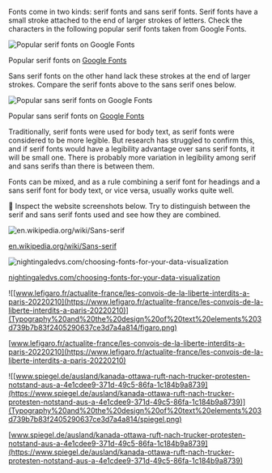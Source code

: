 Fonts come in two kinds: serif fonts and sans serif fonts. Serif fonts have a small stroke attached to the end of larger strokes of letters. Check the characters in the following popular serif fonts taken from Google Fonts.

![Popular serif fonts on [Google Fonts](fonts.google.com)](Typography%20and%20the%20design%20of%20text%20elements%203d739b7b83f2405290637ce3d7a4a814/serif.png)

Popular serif fonts on [Google Fonts](fonts.google.com)

Sans serif fonts on the other hand lack these strokes at the end of larger strokes. Compare the serif fonts above to the sans serif ones below.

![Popular sans serif fonts on [Google Fonts](fonts.google.com)](Typography%20and%20the%20design%20of%20text%20elements%203d739b7b83f2405290637ce3d7a4a814/sans-serif.png)

Popular sans serif fonts on [Google Fonts](fonts.google.com)

Traditionally, serif fonts were used for body text, as serif fonts were considered to be more legible. But research has struggled to confirm this, and if serif fonts would have a legibility advantage over sans serif fonts, it will be small one. There is probably more variation in legibility among serif and sans serifs than there is between them.

Fonts can be mixed, and as a rule combining a serif font for headings and a sans serif font for body text, or vice versa, usually works quite well.

<aside>
🔎 Inspect the website screenshots below. Try to distinguish between the serif and sans serif fonts used and see how they are combined.

</aside>

![[en.wikipedia.org/wiki/Sans-serif](https://en.wikipedia.org/wiki/Sans-serif)](Typography%20and%20the%20design%20of%20text%20elements%203d739b7b83f2405290637ce3d7a4a814/wikipedia.png)

[en.wikipedia.org/wiki/Sans-serif](https://en.wikipedia.org/wiki/Sans-serif)

![ [nightingaledvs.com/choosing-fonts-for-your-data-visualization](https://nightingaledvs.com/choosing-fonts-for-your-data-visualization/)](Typography%20and%20the%20design%20of%20text%20elements%203d739b7b83f2405290637ce3d7a4a814/nightinggale.png)

 [nightingaledvs.com/choosing-fonts-for-your-data-visualization](https://nightingaledvs.com/choosing-fonts-for-your-data-visualization/)

![[www.lefigaro.fr/actualite-france/les-convois-de-la-liberte-interdits-a-paris-20220210](https://www.lefigaro.fr/actualite-france/les-convois-de-la-liberte-interdits-a-paris-20220210)](Typography%20and%20the%20design%20of%20text%20elements%203d739b7b83f2405290637ce3d7a4a814/figaro.png)

[www.lefigaro.fr/actualite-france/les-convois-de-la-liberte-interdits-a-paris-20220210](https://www.lefigaro.fr/actualite-france/les-convois-de-la-liberte-interdits-a-paris-20220210)

![[www.spiegel.de/ausland/kanada-ottawa-ruft-nach-trucker-protesten-notstand-aus-a-4e1cdee9-371d-49c5-86fa-1c184b9a8739](https://www.spiegel.de/ausland/kanada-ottawa-ruft-nach-trucker-protesten-notstand-aus-a-4e1cdee9-371d-49c5-86fa-1c184b9a8739)](Typography%20and%20the%20design%20of%20text%20elements%203d739b7b83f2405290637ce3d7a4a814/spiegel.png)

[www.spiegel.de/ausland/kanada-ottawa-ruft-nach-trucker-protesten-notstand-aus-a-4e1cdee9-371d-49c5-86fa-1c184b9a8739](https://www.spiegel.de/ausland/kanada-ottawa-ruft-nach-trucker-protesten-notstand-aus-a-4e1cdee9-371d-49c5-86fa-1c184b9a8739)
